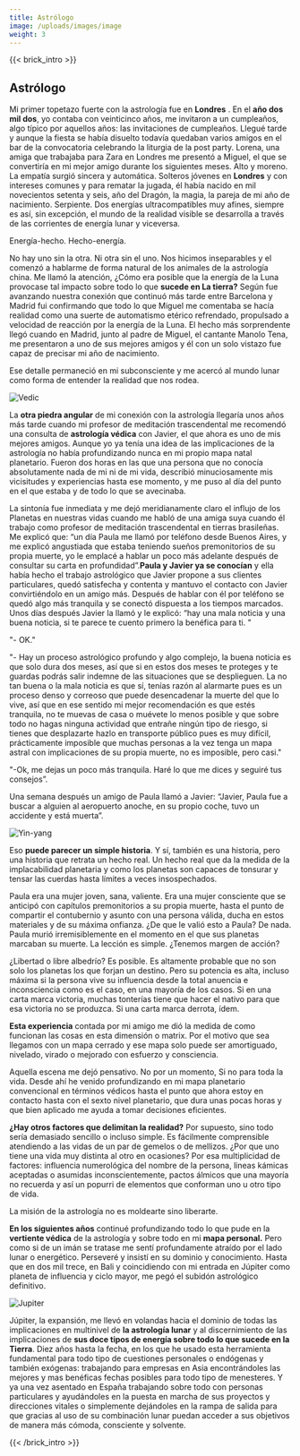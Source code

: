 ```yaml
---
title: Astrólogo
image: /uploads/images/image
weight: 3
---
```


{{< brick_intro >}}

## Astrólogo

Mi primer topetazo fuerte con la astrología fue en **Londres** . En el **año dos mil dos**, yo contaba con veinticinco años, me invitaron a un cumpleaños, algo típico por aquellos
años: las invitaciones de cumpleaños. Llegué tarde y aunque la fiesta se había disuelto todavía quedaban varios amigos en el bar de la convocatoria celebrando la liturgia de la
post party. Lorena, una amiga que trabajaba para Zara en Londres me presentó a Miguel, el que se convertiría en mi mejor amigo durante los siguientes meses. Alto y moreno. La
empatía surgió sincera y automática. Solteros jóvenes en **Londres** y con intereses comunes y para rematar la jugada, él había nacido en mil novecientos setenta y seis, año del
Dragón, la magia, la pareja de mi año de nacimiento. Serpiente. Dos energías ultracompatibles muy afines, siempre es así, sin excepción, el mundo de la realidad visible se
desarrolla a través de las corrientes de energía lunar y viceversa. 

Energía-hecho. Hecho-energía.

No hay uno sin la otra. Ni otra sin el uno. Nos hicimos inseparables y el comenzó a hablarme de forma natural de los animales de la astrología china. Me llamó la atención, ¿Cómo
era posible que la energía de la Luna provocase tal impacto sobre todo lo que **sucede en La tierra?** Según fue avanzando nuestra conexión que continuó más tarde entre Barcelona y
Madrid fui confirmando que todo lo que Miguel me comentaba se hacía realidad como una suerte de automatismo etérico refrendado, propulsado a velocidad de reacción por la energía de
la Luna. El hecho más sorprendente llegó cuando en Madrid, junto al padre de Miguel, el cantante Manolo Tena, me presentaron a uno de sus mejores amigos y él con un solo vistazo
fue capaz de precisar mi año de nacimiento.

Ese detalle permaneció en mi subconsciente y me acercó al mundo lunar como forma de entender la realidad que nos rodea. 

![Vedic](/uploads/img/bio/astrologo/vedic3@2x.png "Vedic")

La **otra piedra angular** de mi conexión con la astrología llegaría unos años más tarde cuando mi profesor de meditación trascendental me recomendó una consulta de **astrología
védica** con Javier, el que ahora es uno de mis mejores amigos. Aunque yo ya tenía una idea de las implicaciones de la astrología no había profundizando nunca en mi propio mapa
natal planetario. Fueron dos horas en las que una persona que no conocía absolutamente nada de mi ni de mi vida, describió minuciosamente mis vicisitudes y experiencias hasta ese
momento, y me puso al día del punto en el que estaba y de todo lo que se avecinaba.

La sintonía fue inmediata y me dejó meridianamente claro el influjo de los Planetas en nuestras vidas cuando me habló de una amiga suya cuando él trabajo como profesor de
meditación trascendental en tierras brasileñas. Me explicó que: “un día Paula me llamó por teléfono desde Buenos Aires, y me explicó angustiada que estaba teniendo sueños
premonitorios de su propia muerte, yo le emplacé a hablar un poco más adelante después de consultar su carta en profundidad”.**Paula y Javier ya se conocían** y ella había hecho el
trabajo astrológico que Javier propone a sus clientes particulares, quedó satisfecha y contenta y mantuvo el contacto con Javier convirtiéndolo en un amigo más. Después de hablar
con él por teléfono se quedó algo más tranquila y se conectó dispuesta a los tiempos marcados. 
Unos días después Javier la llamó y le explicó: “hay una mala noticia y una buena noticia, si te parece te cuento primero la benéfica para ti. "

"- OK."

"- Hay un proceso astrológico profundo y algo complejo, la buena noticia es que solo dura dos meses, así que si en estos dos meses te proteges y te guardas podrás salir indemne de
las situaciones que se desplieguen. La no tan buena o la mala noticia es que sí, tenías razón al alarmarte pues es un proceso denso y correoso que puede desencadenar la muerte del
que lo vive, así que en ese sentido mi mejor recomendación es que estés tranquila, no te muevas de casa o muévete lo menos posible y que sobre todo no hagas ninguna actividad que
entrañe ningún tipo de riesgo, si tienes que desplazarte hazlo en transporte público pues es muy difícil, prácticamente imposible que muchas personas a la vez tenga un mapa astral
con implicaciones de su propia muerte, no es imposible, pero casi."

"-Ok, me dejas un poco más tranquila. Haré lo que me dices y seguiré tus consejos”.

Una semana después un amigo de Paula llamó a Javier: “Javier, Paula fue a buscar a alguien al aeropuerto anoche, en su propio coche, tuvo un accidente y está muerta”.

![Yin-yang](/uploads/img/bio/astrologo/yin-yang.jpg "Yin-yang")


Eso **puede parecer un simple historia**. Y sí, también es una historia, pero una historia que retrata un hecho real. Un hecho real que da la medida de la implacabilidad planetaria
y como los planetas son capaces de tonsurar y tensar las cuerdas hasta límites a veces insospechados.

Paula era una mujer joven, sana, valiente. Era una mujer consciente que se anticipó con capítulos premonitorios a su propia muerte, hasta el punto de compartir el contubernio y
asunto con una persona válida, ducha en estos materiales y de su máxima onfianza. ¿De que le valió esto a Paula? De nada. Paula murió irremisiblemente en el momento en el que sus
planetas marcaban su muerte. La lección es simple. ¿Tenemos margen de acción?

¿Libertad o libre albedrío? Es posible. Es altamente probable que no son solo los planetas los que forjan un destino. Pero su potencia es alta, incluso máxima si la persona vive su
influencia desde la total anuencia e inconsciencia como es el caso, en una mayoría de los casos. Si en una carta marca victoria, muchas tonterías tiene que hacer el nativo para que
esa victoria no se produzca. Si una carta marca derrota, ídem. 

**Esta experiencia** contada por mi amigo me dió la medida de como funcionan las cosas en esta dimensión o matrix. Por el motivo que sea llegamos con un mapa cerrado y ese mapa
solo puede ser amortiguado, nivelado, virado o mejorado con esfuerzo y consciencia.

Aquella escena me dejó pensativo. No por un momento, Si no para toda la vida. Desde ahí he venido profundizando en mi mapa planetario convencional en términos védicos hasta el
punto que ahora estoy en contacto hasta con el sexto nivel planetario, que dura unas pocas horas y que bien aplicado me ayuda a tomar decisiones eficientes. 

**¿Hay otros factores que delimitan la realidad?** Por supuesto, sino todo sería demasiado sencillo o incluso simple. Es fácilmente comprensible atendiendo a las vidas de un par de gemelos o de mellizos. ¿Por que uno tiene una vida muy distinta al otro
en ocasiones? Por esa multiplicidad de factores: influencia numerológica del nombre de la persona, lineas kámicas aceptadas o asumidas inconscientemente, pactos álmicos que una
mayoría no recuerda y así un popurri de elementos que conforman uno u otro tipo de vida.

La misión de la astrología no es moldearte sino liberarte. 

**En los siguientes años** continué profundizando todo lo que pude en la **vertiente védica** de la astrología y sobre todo en mi **mapa personal.** Pero como si de un imán
se tratase me sentí profundamente atraído por el lado lunar o energético. Perseveré y insistí en su dominio y conocimiento. Hasta que en dos mil trece, en Bali y coincidiendo con
mi entrada en Júpiter como planeta de influencia y ciclo mayor, me pegó el subidón astrológico definitivo.

![Jupiter](/uploads/img/bio/formacion/jupiter.jpg "Jupiter")

Júpiter, la expansión, me llevó en volandas hacia el dominio de todas las implicaciones en multinivel de **la astrología lunar** y al discernimiento de las implicaciones de **sus
doce tipos de energía sobre todo lo que sucede en la Tierra**. Diez años hasta la fecha, en los que he usado esta herramienta fundamental para todo tipo de cuestiones personales o
endógenas y también exógenas: trabajando para empresas en Asia encontrándoles las mejores y mas benéficas fechas posibles para todo tipo de menesteres. Y ya una vez asentado en
España trabajando sobre todo con personas particulares y ayudándoles en la puesta en marcha de sus proyectos y direcciones vitales o simplemente dejándoles en la rampa de salida para que gracias al uso de su combinación lunar
puedan acceder a sus objetivos de manera más cómoda, consciente y solvente.


{{< /brick_intro >}}
